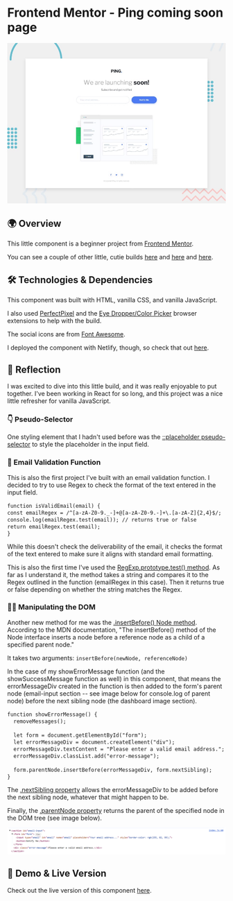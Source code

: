 # Frontend Mentor - Ping coming soon page

![Design preview for the Ping coming soon page coding challenge](./project%20requirements/design/desktop-preview.jpg)

## 🌍 Overview

This little component is a beginner project from [Frontend Mentor](https://www.frontendmentor.io/challenges/ping-single-column-coming-soon-page-5cadd051fec04111f7b848da/hub).

You can see a couple of other little, cutie builds [here](https://github.com/crwainstock/fe-mentor-social-proof) and [here](https://github.com/crwainstock/fe-mentor-product-preview) and [here](https://github.com/crwainstock/fe-mentor-testimonial-grid).

## 🛠️ Technologies & Dependencies

This component was built with HTML, vanilla CSS, and vanilla JavaScript.

I also used [PerfectPixel](https://www.welldonecode.com/perfectpixel/) and the [Eye Dropper/Color Picker](https://eyedropper.org/) browser extensions to help with the build.

The social icons are from [Font Awesome](https://fontawesome.com/icons).

I deployed the component with Netlify, though, so check that out [here](https://glowing-babka-60bb1c.netlify.app/).

## 🤔 Reflection

I was excited to dive into this little build, and it was really enjoyable to put together. I've been working in React for so long, and this project was a nice little refresher for vanilla JavaScript.

### 👇 Pseudo-Selector

One styling element that I hadn't used before was the [::placeholder pseudo-selector](https://developer.mozilla.org/en-US/docs/Web/CSS/::placeholder) to style the placeholder in the input field.

### 📨 Email Validation Function

This is also the first project I've built with an email validation function. I decided to try to use Regex to check the format of the text entered in the input field.

```
function isValidEmail(email) {
const emailRegex = /^[a-zA-Z0-9._-]+@[a-zA-Z0-9.-]+\.[a-zA-Z]{2,4}$/;
console.log(emailRegex.test(email)); // returns true or false
return emailRegex.test(email);
}
```

While this doesn't check the deliverability of the email, it checks the format of the text entered to make sure it aligns with standard email formatting.

This is also the first time I've used the [RegExp.prototype.test() method](https://developer.mozilla.org/en-US/docs/Web/JavaScript/Reference/Global_Objects/RegExp/test). As far as I understand it, the method takes a string and compares it to the Regex outlined in the function (emailRegex in this case). Then it returns true or false depending on whether the string matches the Regex.

### 👩‍🔬 Manipulating the DOM

Another new method for me was the [.insertBefore() Node method](https://developer.mozilla.org/en-US/docs/Web/API/Node/insertBefore). According to the MDN documentation, "The insertBefore() method of the Node interface inserts a node before a reference node as a child of a specified parent node."

It takes two arguments: `insertBefore(newNode, referenceNode)`

In the case of my showErrorMessage function (and the showSuccessMessage function as well) in this component, that means the errorMessageDiv created in the function is then added to the form's parent node (email-input section -- see image below for console.log of parent node) before the next sibling node (the dashboard image section).

```
function showErrorMessage() {
  removeMessages();

  let form = document.getElementById("form");
  let errorMessageDiv = document.createElement("div");
  errorMessageDiv.textContent = "Please enter a valid email address.";
  errorMessageDiv.classList.add("error-message");

  form.parentNode.insertBefore(errorMessageDiv, form.nextSibling);
}
```

The [.nextSibling property](https://developer.mozilla.org/en-US/docs/Web/API/Node/nextSibling) allows the errorMessageDiv to be added before the next sibling node, whatever that might happen to be.

Finally, the [.parentNode property](https://developer.mozilla.org/en-US/docs/Web/API/Node/parentNode) returns the parent of the specified node in the DOM tree (see image below).

![parent node console log](./project%20requirements/images/parentNode.png)

## 👀 Demo & Live Version

Check out the live version of this component [here](https://glowing-babka-60bb1c.netlify.app/).

